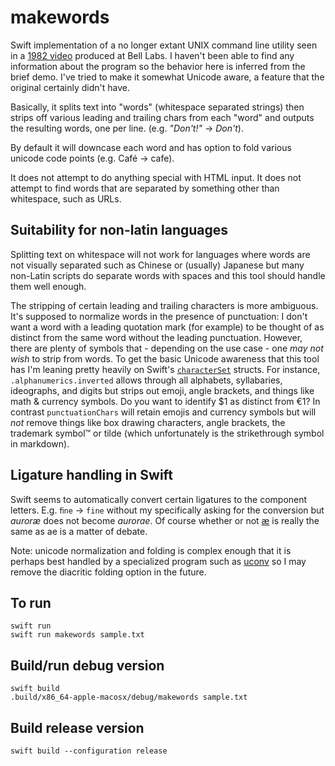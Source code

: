 # makewords

Swift implementation of a no longer extant UNIX command line utility seen in a
[1982 video](https://www.youtube.com/watch?v=tc4ROCJYbm0&t=458s)
produced at Bell Labs. I haven't been able to find any information about the
program so the behavior here is inferred from the brief demo. I've tried to make
it somewhat Unicode aware, a feature that the original certainly didn't have.

Basically, it splits text into "words" (whitespace separated strings) then 
strips off various leading and trailing chars from each "word" and 
outputs the resulting words, one per line. (e.g. *"Don't!"* → *Don't*).

By default it will downcase each word and has option to fold various unicode
code points (e.g. Café -> cafe).

It does not attempt to do anything special with HTML input. It does not
attempt to find words that are separated by something other than whitespace,
such as URLs.

## Suitability for non-latin languages
Splitting text on whitespace will not work for languages where words are not
visually separated such as Chinese or (usually) Japanese but many
non-Latin scripts do separate words with spaces and this tool should handle
them well enough. 

The stripping of certain leading and trailing characters is more ambiguous.
It's supposed to normalize words in the presence of punctuation: I don't want 
a word with a leading quotation mark (for example) to be thought of as 
distinct from the same word without the leading punctuation. However, there
are plenty of symbols that - depending on the use case - one *may not wish* to 
strip from words. To get the basic Unicode awareness that this tool has I'm
leaning pretty heavily on Swift's 
[`characterSet`](https://developer.apple.com/documentation/foundation/characterset) 
structs. For instance, `.alphanumerics.inverted` allows through all alphabets, 
syllabaries, ideographs, and digits but strips out emoji, angle brackets, and 
things like math & currency symbols. Do you want to identify $1 as distinct 
from €1? In contrast `punctuationChars` will retain emojis and currency symbols
but will *not* remove things like box drawing characters, angle brackets,
the trademark symbol™ or tilde (which unfortunately is the strikethrough symbol
in markdown).

## Ligature handling in Swift
Swift seems to automatically convert certain ligatures to the component letters.
E.g. `ﬁne` -> `fine` without my specifically asking for the conversion but
*auroræ* does not become *aurorae*. Of course whether or not 
[æ](https://en.wikipedia.org/wiki/%C3%86) is really the same as ae is a matter
of debate.

Note: unicode normalization and folding is complex enough that it is perhaps
best handled by a specialized program such as 
[uconv](https://linux.die.net/man/1/uconv) so I may remove the diacritic 
folding option in the future.

## To run
```
swift run
swift run makewords sample.txt
```

## Build/run debug version

```
swift build
.build/x86_64-apple-macosx/debug/makewords sample.txt
```
## Build release version
`swift build --configuration release`